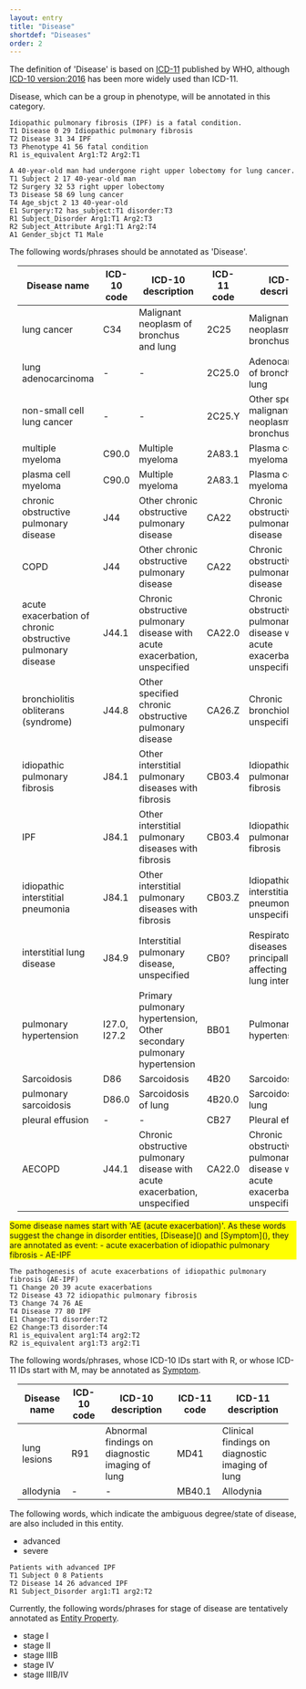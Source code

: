 ```yaml
---
layout: entry
title: "Disease"
shortdef: "Diseases"
order: 2
---
```


The definition of 'Disease' is based on <a href="https://icd.who.int/browse11/l-m/en">ICD-11</a> published by WHO,
although <a href="http://apps.who.int/classifications/icd10/browse/2016/en">ICD-10 version:2016</a> has been more widely used than ICD-11.

Disease, which can be a group in phenotype, will be annotated in this category. 

~~~ ann
Idiopathic pulmonary fibrosis (IPF) is a fatal condition. 
T1 Disease 0 29 Idiopathic pulmonary fibrosis
T2 Disease 31 34 IPF
T3 Phenotype 41 56 fatal condition
R1 is_equivalent Arg1:T2 Arg2:T1
~~~
~~~ ann
A 40-year-old man had undergone right upper lobectomy for lung cancer.
T1 Subject 2 17 40-year-old man
T2 Surgery 32 53 right upper lobectomy
T3 Disease 58 69 lung cancer
T4 Age_sbjct 2 13 40-year-old
E1 Surgery:T2 has_subject:T1 disorder:T3
R1 Subject_Disorder Arg1:T1 Arg2:T3
R2 Subject_Attribute Arg1:T1 Arg2:T4
A1 Gender_sbjct T1 Male
~~~

The following words/phrases should be annotated as 'Disease'.

<div style="margin:1em" markdown="1">

| Disease name | ICD-10 code | ICD-10 description | ICD-11 code | ICD-11 description |
|--------------------------------------|-------------|------------------------------------------|-------------|------------------------------------------|
| lung cancer | C34 | Malignant neoplasm of bronchus and lung | 2C25 | Malignant neoplasms of bronchus or lung |
| lung adenocarcinoma | - | - | 2C25.0 | Adenocarcinoma of bronchus or lung |
| non-small cell lung cancer | - | - | 2C25.Y | Other specified malignant neoplasms of bronchus or lung |
| multiple myeloma | C90.0 | Multiple myeloma | 2A83.1 | Plasma cell myeloma |
| plasma cell myeloma | C90.0 | Multiple myeloma | 2A83.1 | Plasma cell myeloma |
| chronic obstructive pulmonary disease | J44 | Other chronic obstructive pulmonary disease | CA22 | Chronic obstructive pulmonary disease |
| COPD | J44 | Other chronic obstructive pulmonary disease | CA22 | Chronic obstructive pulmonary disease |
| acute exacerbation of chronic obstructive pulmonary disease | J44.1 | Chronic obstructive pulmonary disease with acute exacerbation, unspecified | CA22.0 | Chronic obstructive pulmonary disease with acute exacerbation, unspecified  |
| bronchiolitis obliterans (syndrome) | J44.8 | Other specified chronic obstructive pulmonary disease  | CA26.Z | Chronic bronchiolitis, unspecified |
| idiopathic pulmonary fibrosis | J84.1 | Other interstitial pulmonary diseases with fibrosis | CB03.4 | Idiopathic pulmonary fibrosis |
| IPF | J84.1 | Other interstitial pulmonary diseases with fibrosis | CB03.4 | Idiopathic pulmonary fibrosis |
| idiopathic interstitial pneumonia | J84.1 | Other interstitial pulmonary diseases with fibrosis | CB03.Z | Idiopathic interstitial pneumonitis, unspecified |
| interstitial lung disease | J84.9 | Interstitial pulmonary disease, unspecified | CB0? | Respiratory diseases principally affecting the lung interstitium |
| pulmonary hypertension | I27.0, I27.2 | Primary pulmonary hypertension, Other secondary pulmonary hypertension | BB01 | Pulmonary hypertension |
| Sarcoidosis | D86 | Sarcoidosis | 4B20 | Sarcoidosis |
| pulmonary sarcoidosis | D86.0 | Sarcoidosis of lung | 4B20.0 | Sarcoidosis of lung |
| pleural effusion | - | - | CB27 | Pleural effusion |
| AECOPD | J44.1 | Chronic obstructive pulmonary disease with acute exacerbation, unspecified | CA22.0 | Chronic obstructive pulmonary disease with acute exacerbation, unspecified  |


</div>

<div style="background-color: yellow" markdown="1">
Some disease names start with 'AE (acute exacerbation)'. As these words suggest the change in disorder entities, [Disease]() and [Symptom](), they are annotated as event:
- acute exacerbation of idiopathic pulmonary fibrosis
- AE-IPF

</div>

~~~ ann
The pathogenesis of acute exacerbations of idiopathic pulmonary fibrosis (AE-IPF)
T1 Change 20 39 acute exacerbations
T2 Disease 43 72 idiopathic pulmonary fibrosis
T3 Change 74 76 AE
T4 Disease 77 80 IPF
E1 Change:T1 disorder:T2
E2 Change:T3 disorder:T4
R1 is_equivalent arg1:T4 arg2:T2
R2 is_equivalent arg1:T3 arg2:T1
~~~


The following words/phrases, whose ICD-10 IDs start with R, or whose ICD-11 IDs start with M, may be annotated as [Symptom](). 
<div style="margin:1em" markdown="1">

| Disease name | ICD-10 code | ICD-10 description | ICD-11 code | ICD-11 description |
|--------------------------------------|-------------|------------------------------------------|-------------|------------------------------------------|
| lung lesions | R91 | Abnormal findings on diagnostic imaging of lung | MD41 | Clinical findings on diagnostic imaging of lung |
| allodynia | - | - | MB40.1 | Allodynia |

</div>

The following words, which indicate the ambiguous degree/state of disease, are also included in this entity.
- advanced
- severe

~~~ ann
Patients with advanced IPF
T1 Subject 0 8 Patients
T2 Disease 14 26 advanced IPF
R1 Subject_Disorder arg1:T1 arg2:T2
~~~

Currently, the following words/phrases for stage of disease are tentatively annotated as [Entity Property]().
- stage I
- stage II
- stage IIIB
- stage IV
- stage IIIB/IV

<!-- details -->

